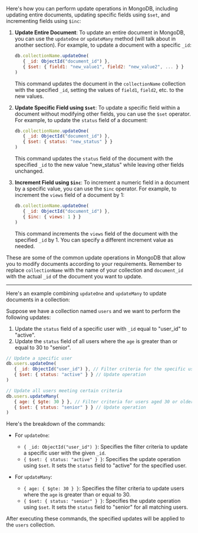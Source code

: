 
Here's how you can perform update operations in MongoDB, including updating entire documents, updating specific fields using `$set`, and incrementing fields using `$inc`:

1. **Update Entire Document**:
   To update an entire document in MongoDB, you can use the `updateOne` or `updateMany` method (will talk about in another section). For example, to update a document with a specific `_id`:

   ```javascript
   db.collectionName.updateOne(
      { _id: ObjectId("document_id") },
      { $set: { field1: "new_value1", field2: "new_value2", ... } }
   )
   ```

   This command updates the document in the `collectionName` collection with the specified `_id`, setting the values of `field1`, `field2`, etc. to the new values.

2. **Update Specific Field using `$set`**:
   To update a specific field within a document without modifying other fields, you can use the `$set` operator. For example, to update the `status` field of a document:

   ```javascript
   db.collectionName.updateOne(
      { _id: ObjectId("document_id") },
      { $set: { status: "new_status" } }
   )
   ```

   This command updates the `status` field of the document with the specified `_id` to the new value "new_status" while leaving other fields unchanged.

3. **Increment Field using `$inc`**:
   To increment a numeric field in a document by a specific value, you can use the `$inc` operator. For example, to increment the `views` field of a document by 1:

   ```javascript
   db.collectionName.updateOne(
      { _id: ObjectId("document_id") },
      { $inc: { views: 1 } }
   )
   ```

   This command increments the `views` field of the document with the specified `_id` by 1. You can specify a different increment value as needed.

These are some of the common update operations in MongoDB that allow you to modify documents according to your requirements. Remember to replace `collectionName` with the name of your collection and `document_id` with the actual `_id` of the document you want to update.

---

Here's an example combining `updateOne` and `updateMany` to update documents in a collection:

Suppose we have a collection named `users` and we want to perform the following updates:
1. Update the `status` field of a specific user with `_id` equal to "user_id" to "active".
2. Update the `status` field of all users where the `age` is greater than or equal to 30 to "senior".

```javascript
// Update a specific user
db.users.updateOne(
   { _id: ObjectId("user_id") }, // Filter criteria for the specific user
   { $set: { status: "active" } } // Update operation
)

// Update all users meeting certain criteria
db.users.updateMany(
   { age: { $gte: 30 } }, // Filter criteria for users aged 30 or older
   { $set: { status: "senior" } } // Update operation
)
```

Here's the breakdown of the commands:
- For `updateOne`:
  - `{ _id: ObjectId("user_id") }`: Specifies the filter criteria to update a specific user with the given `_id`.
  - `{ $set: { status: "active" } }`: Specifies the update operation using `$set`. It sets the `status` field to "active" for the specified user.

- For `updateMany`:
  - `{ age: { $gte: 30 } }`: Specifies the filter criteria to update users where the `age` is greater than or equal to 30.
  - `{ $set: { status: "senior" } }`: Specifies the update operation using `$set`. It sets the `status` field to "senior" for all matching users.

After executing these commands, the specified updates will be applied to the `users` collection.
